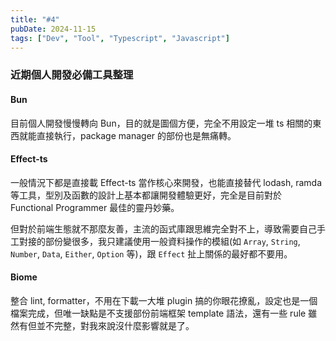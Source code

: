 ```yaml
---
title: "#4"
pubDate: 2024-11-15
tags: ["Dev", "Tool", "Typescript", "Javascript"]
---
```


### 近期個人開發必備工具整理

#### Bun

目前個人開發慢慢轉向 Bun，目的就是圖個方便，完全不用設定一堆 ts 相關的東西就能直接執行，package manager 的部份也是無痛轉。

#### Effect-ts

一般情況下都是直接載 Effect-ts 當作核心來開發，也能直接替代 lodash, ramda 等工具，型別及函數的設計上基本都讓開發體驗更好，完全是目前對於 Functional Programmer 最佳的靈丹妙藥。

但對於前端生態就不那麼友善，主流的函式庫跟思維完全對不上，導致需要自己手工對接的部份變很多，我只建議使用一般資料操作的模組(如 `Array`, `String`, `Number`, `Data`, `Either`, `Option` 等)，跟 `Effect` 扯上關係的最好都不要用。

#### Biome

整合 lint, formatter，不用在下載一大堆 plugin 搞的你眼花撩亂，設定也是一個檔案完成，但唯一缺點是不支援部份前端框架 template 語法，還有一些 rule 雖然有但並不完整，對我來說沒什麼影響就是了。